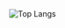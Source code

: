 ##  

![Top Langs](https://github-readme-stats.vercel.app/api/top-langs/?username=ryanadrig&layout=compact&langs_count=10&exclude_repo=react_Tetris,SI_TweetMap,si_rtc,ryanadrig.github.io&theme=highcontrast)

<!--
**ryanadrig/ryanadrig** is a ✨ _special_ ✨ repository because its `README.md` (this file) appears on your GitHub profile.

Here are some ideas to get you started:

- 🔭 I’m currently working on ...
- 🌱 I’m currently learning ...
- 👯 I’m looking to collaborate on ...
- 🤔 I’m looking for help with ...
- 💬 Ask me about ...
- 📫 How to reach me: ...
- 😄 Pronouns: ...
- ⚡ Fun fact: ...
-->
